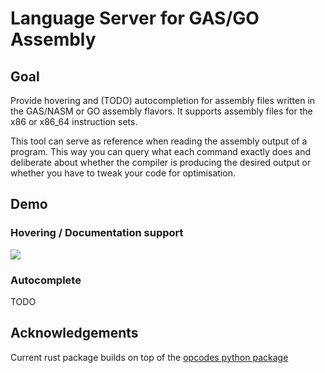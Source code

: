 # Language Server for GAS/GO Assembly

## Goal

Provide hovering and (TODO) autocompletion for assembly files written in the
GAS/NASM or GO assembly flavors. It supports assembly files for the x86 or
x86_64 instruction sets.

This tool can serve as reference when reading the assembly output of a program.
This way you can query what each command exactly does and deliberate about
whether the compiler is producing the desired output or whether you have to
tweak your code for optimisation.

## Demo

### Hovering / Documentation support

![](https://github.com/bergercookie/asm-lsp/blob/master/demo/hover.gif)

### Autocomplete

TODO

## Acknowledgements

Current rust package builds on top of the [opcodes python
package](https://github.com/Maratyszcza/Opcodes)
